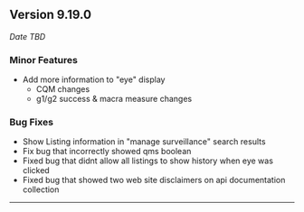 
## Version 9.19.0
_Date TBD_

### Minor Features
* Add more information to "eye" display
  * CQM changes
  * g1/g2 success & macra measure changes

### Bug Fixes
* Show Listing information in "manage surveillance" search results
* Fix bug that incorrectly showed qms boolean
* Fixed bug that didnt allow all listings to show history when eye was clicked
* Fixed bug that showed two web site disclaimers on api documentation collection

---

